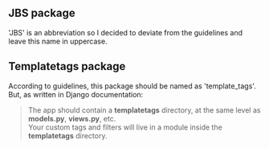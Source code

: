 ## JBS package
'JBS' is an abbreviation so I decided to deviate from the guidelines and leave this name in uppercase. 
## Templatetags package
According to guidelines, this package should be named as 'template_tags'. But, as written in Django documentation:
> The app should contain a **templatetags** directory, at the same level as **models.py**, **views.py**, etc.  
> Your custom tags and filters will live in a module inside the **templatetags** directory.